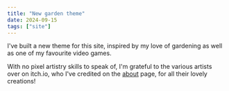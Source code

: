 ```yaml
---
title: "New garden theme"
date: 2024-09-15
tags: ["site"]
---
```


I've built a new theme for this site, inspired by my love of gardening as well as one of my favourite video games.

With no pixel artistry skills to speak of, I'm grateful to the various artists over on itch.io, who I've credited on the [about](/about) page, for all their lovely creations! 

